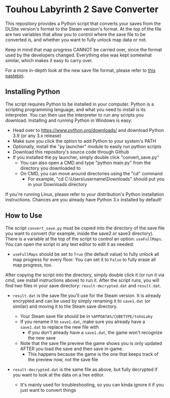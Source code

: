 # Touhou Labyrinth 2 Save Converter

This repository provides a Python script that converts your saves from the DLSite version's format to the Steam version's format. At the top of the file are two variables that allow you to control where the save file to be converted is, and whether you want to fully unlock map data or not.

Keep in mind that map progress CANNOT be carried over, since the format used by the developers changed. Everything else was kept somewhat similar, which makes it easy to carry over.

For a more in-depth look at the new save file format, please refer to [this pastebin](https://pastebin.com/Mpx7wdSg). 

## Installing Python

The script requires Python to be installed in your computer. Python is a scripting programming language, and what you need to install is its interpreter. You can then use the interpreter to run any scripts you download. Installing and running Python in Windows is easy:

* Head over to https://www.python.org/downloads/ and download Python 3.9 (or any 3.x release)
* Make sure you click the option to add Python to your system's PATH
* Optionally, install the "py launcher" module to easily run python scripts
* Download this repository's source code through Github
* If you installed the py launcher, simply double click "convert_save.py"
  * You can also open a CMD and type "python main.py" from the directory you downloaded to
  * On CMD, you can move around directories using the "cd" command
    * For example, "cd C:\Users\username\Downloads" should put you in your Downloads directory

If you're running Linux, please refer to your distribution's Python installation instructions. Chances are you already have Python 3.x installed by default!

## How to Use

The script `convert_save.py` must be copied into the directory of the save file you want to convert (for example, inside the save2 or save3 directory). There is a variable at the top of the script to control an option: `useFullMaps`. You can open the script in any text editor to edit it as needed:

* `useFullMaps` should be set to `True` (the default value) to fully unlock all map progress for every floor. You can set it to `False` to fully erase all map progress, too.

After copying the script into the directory, simply double click it (or run it via cmd, see install instructions above) to run it. After the script runs, you will find two files in your save directory: `result-decrypted.dat` and  `result.dat`.

* `result.dat` is the save file you'll use for the Steam version. It is already encrypted and can be used by simply renaming it to `save1.dat` (or similar) and moving it to the Steam save directory.
  * Your Steam save file should be in `%APPDATA%/CUBETYPE/tohoLaby`
  * If you rename it to `save1.dat`, make sure you already have a `save1.dat` to replace the new file with
    * If you don't already have a `save1.dat`, the game won't recognize the new save
  * Note that the save file preview the game shows you is only updated AFTER you load the save and then save in-game.
    * This happens because the game is the one that keeps track of the preview now, not the save file

* `result-decrypted.dat` is the same file as above, but fully decrypted if you want to look at the data on a hex editor.
  * It's mainly used for troubleshooting, so you can kinda ignore it if you just want to convert things

